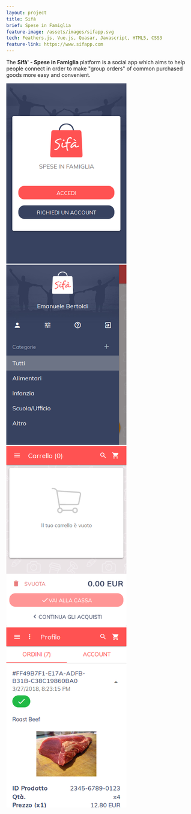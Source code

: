 ```yaml
---
layout: project
title: Sifà
brief: Spese in Famiglia
feature-image: /assets/images/sifapp.svg
tech: Feathers.js, Vue.js, Quasar, Javascript, HTML5, CSS3
feature-link: https://www.sifapp.com
---
```


The **Sifà' - Spese in Famiglia** platform is a social app which aims to help people connect in order to make "group orders" of common purchased goods more easy and convenient.

<div class="row">
  <img src="/assets/images/sifa-landing.png" alt="Sifà"/>
  <img src="/assets/images/sifa-menu.png" alt="Sifà"/>
</div>
<div class="row">
  <img src="/assets/images/sifa-cart.png" alt="Sifà"/>
  <img src="/assets/images/sifa-order.png" alt="Sifà"/>
</div>
